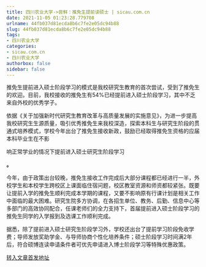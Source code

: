 ```yaml
---
title: 四川农业大学->尝鲜：推免生提前读硕士 | sicau.com.cn
date: 2021-11-05 01:23:28.779708
urlname: 44fb037d81ecda8b6c7fe2e05dc94b88
slug: 44fb037d81ecda8b6c7fe2e05dc94b88
tags: 
- 四川农业大学
categories:
- sicau.com.cn
- 四川农业大学
authorbox: false
sidebar: false
---
```

推免生提前进入硕士阶段学习的模式是我校研究生教育的首次尝试，受到了推免生的欢迎。目前，我校接收的推免生有54%已经提前进入硕士阶段学习，其中不乏来自外校的优秀学子。

依据《关于加强新时代研究生教育改革与高质量发展的实施意见》，为进一步提高我校研究生生源质量，吸引优秀推免生来我校深造，探索本科生与研究生阶段的贯通式培养模式，学校今年出台了推免生接收新政，鼓励已经取得推免生资格的应届本科毕业生在不影
<!--more-->
响正常学业的情况下提前进入硕士研究生阶段学习

**。**

今年，由于政策出台较晚，推免生接收工作完成后大部分课程都已经进行一半，外校学生和本校学生跨校区上课面临住宿问题，校区教室资源和师资都较紧张。既要让提前入学的推免生顺利完成本学期的课程，又要不影响原有行课计划是相关工作中面临的最大困难。研究生院多方协调，在各招生单位、教务、后勤、信息中心等多部门的高效协同配合，任课老师们的全力支持下，首届提前进入硕士阶段学习的推免生同学的入学报到及选课工作顺利完成。

据悉，除了提前进入硕士研究生阶段学习外，学校还出台了提前学习阶段免收学费；导师发放奖助学金、与导师协商个性化培养条件；硕士阶段学习时间满2年后，符合硕博连读申请条件者可优先申请进入博士阶段学习等特殊优惠政策。



[转入文章首发地址](https://news.sicau.edu.cn/info/1078/65280.htm)